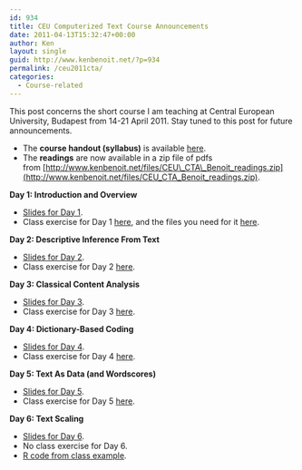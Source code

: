 ```yaml
---
id: 934
title: CEU Computerized Text Course Announcements
date: 2011-04-13T15:32:47+00:00
author: Ken
layout: single
guid: http://www.kenbenoit.net/?p=934
permalink: /ceu2011cta/
categories:
  - Course-related
---
```

This post concerns the short course I am teaching at Central European University, Budapest from 14-21 April 2011. Stay tuned to this post for future announcements.

  * The **course handout (syllabus)** is available [here](http://www.kenbenoit.net/courses/cta2011ceu/CTA_CEU_syllabus_2011.pdf).
  * The **readings** are now available in a zip file of pdfs from [http://www.kenbenoit.net/files/CEU\_CTA\_Benoit_readings.zip](http://www.kenbenoit.net/files/CEU_CTA_Benoit_readings.zip).

**Day 1: Introduction and Overview**

  * [Slides for Day 1](http://www.kenbenoit.net/courses/cta2011ceu/CTA_CEU_Day1.pdf).
  * Class exercise for Day 1 [here](http://www.kenbenoit.net/courses/cta2011ceu/Assignment_1.pdf), and the files you need for it [here](http://www.kenbenoit.net/courses/cta2011ceu/frenchtexts.zip).

**Day 2: Descriptive Inference From Text**

  * [Slides for Day 2](http://www.kenbenoit.net/courses/cta2011ceu/CTA_CEU_Day2.pdf).
  * Class exercise for Day 2 [here](http://www.kenbenoit.net/courses/cta2011ceu/Assignment_2.pdf).

**Day 3: Classical Content Analysis**

  * [Slides for Day 3](http://www.kenbenoit.net/courses/cta2011ceu/CTA_CEU_Day3.pdf).
  * Class exercise for Day 3 [here](http://www.kenbenoit.net/courses/cta2011ceu/Assignment_3.pdf).

**Day 4: Dictionary-Based Coding**

  * [Slides for Day 4](http://www.kenbenoit.net/courses/cta2011ceu/CTA_CEU_Day4.pdf).
  * Class exercise for Day 4 [here](http://www.kenbenoit.net/courses/cta2011ceu/Assignment_4.pdf).

**Day 5: Text As Data (and Wordscores)**

  * [Slides for Day 5](http://www.kenbenoit.net/courses/cta2011ceu/CTA_CEU_Day5.pdf).
  * Class exercise for Day 5 [here](http://www.kenbenoit.net/courses/cta2011ceu/Assignment_5.pdf).

**Day 6: Text Scaling** 

  * [Slides for Day 6](http://www.kenbenoit.net/courses/cta2011ceu/CTA_CEU_Day6.pdf).
  * No class exercise for Day 6.
  * [R code from class example](http://www.kenbenoit.net/courses/cta2011ceu/CTA_CEU_Day6_example.R).

&nbsp;

